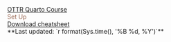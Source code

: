 <link rel="shortcut icon" href="css/images/basic_ottr_water.ico " />
 <!--- go to https://favicon.io/favicon-converter/ to upload an image to make a new favicon.io. You will need to replace the current favicon.io image with the one in the downloaded directory from the website. The current image is in the resources/images/ directory --->

<div class = "header_box">
<u>OTTR Quarto Course</u><br><span style = "color:#986753;"> Set Up </span>
</div>

 <div class = "png_button"><a href="https://github.com/jhudsl/cheatsheets/blob/main/pngs/ottr_quarto_course.png?raw=true">Download cheatsheet</a></div>

 <div class = "time">**Last updated: `r format(Sys.time(), '%B %d, %Y')`** </div>
